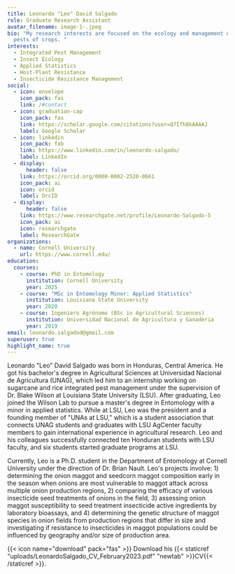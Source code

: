 ```yaml
---
title: Leonardo "Leo" David Salgado
role: Graduate Research Assistant
avatar_filename: image-1-.jpeg
bio: "My research interests are focused on the ecology and management of insect
  pests of crops. "
interests:
  - Integrated Pest Management
  - Insect Ecology
  - Applied Statistics
  - Host-Plant Resistance
  - Insecticide Resistance Management
social:
  - icon: envelope
    icon_pack: fas
    link: /#contact
  - icon: graduation-cap
    icon_pack: fas
    link: https://scholar.google.com/citations?user=Q7Ifh8kAAAAJ
    label: Google Scholar
  - icon: linkedin
    icon_pack: fab
    link: https://www.linkedin.com/in/leonardo-salgado/
    label: LinkedIn
  - display:
      header: false
    link: https://orcid.org/0000-0002-2520-0661
    icon_pack: ai
    icon: orcid
    label: OrcID
  - display:
      header: false
    link: https://www.researchgate.net/profile/Leonardo-Salgado-5
    icon_pack: ai
    icon: researchgate
    label: ResearchGate
organizations:
  - name: Cornell University
    url: https://www.cornell.edu/
education:
  courses:
    - course: PhD in Entomology
      institution: Cornell University
      year: 2025
    - course: "MSc in Entomology Minor: Applied Statistics"
      institution: Louisiana State University
      year: 2020
    - course: Ingeniero Agrónomo (BSc in Agricultural Sciences)
      institution: Universidad Nacional de Agricultura y Ganaderia
      year: 2019
email: leonardo.salgadod@gmail.com
superuser: true
highlight_name: true
---
```

Leonardo "Leo" David Salgado was born in Honduras, Central America. He got his bachelor's degree in Agricultural Sciences at Universidad Nacional de Agricultura (UNAG), which led him to an internship working on sugarcane and rice integrated pest management under the supervision of Dr. Blake Wilson at Louisiana State University (LSU). After graduating, Leo joined the Wilson Lab to pursue a master's degree in Entomology with a minor in applied statistics. While at LSU, Leo was the president and a founding member of "UNAs at LSU," which is a student association that connects UNAG students and graduates with LSU AgCenter faculty members to gain international experience in agricultural research. Leo and his colleagues successfully connected ten Honduran students with LSU faculty, and six students started graduate programs at LSU. 

Currently, Leo is a Ph.D. student in the Department of Entomology at Cornell University under the direction of Dr. Brian Nault. Leo's projects involve: 1) determining the onion maggot and seedcorn maggot composition early in the season when onions are most vulnerable to maggot attack across multiple onion production regions, 2) comparing the efficacy of various insecticide seed treatments of onions in the field, 3) assessing onion maggot susceptibility to seed treatment insecticide active ingredients by laboratory bioassays, and 4) determining the genetic structure of maggot species in onion fields from production regions that differ in size and investigating if resistance to insecticides in maggot populations could be influenced by geography and/or size of production area. 

{{< icon name="download" pack="fas" >}} Download his {{< staticref "uploads/LeonardoSalgado_CV_February2023.pdf" "newtab" >}}CV{{< /staticref >}}.